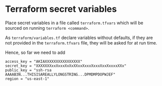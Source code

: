 # Terraform secret variables

Place secret variables in a file called `terraform.tfvars` which will be sourced on running `terraform <command>`.

As `terraform/variables.tf` declare variables without defaults, if they are not provided in the `terraform.tfvars` file, they will be asked for at run time.

Hence, so far we need to add

```
access_key = "AKIAXXXXXXXXXXXXXXXX"
secret_key = "XXXXXXXxxXxxxXxXxXXxxXxxxXxxxXxxXxxxxXXx"
public_key = "ssh-rsa AAAAB3N...THISISAREALLYLONGSTRING...DPMDMPDOPWJEF"
region = "us-east-1"
```
